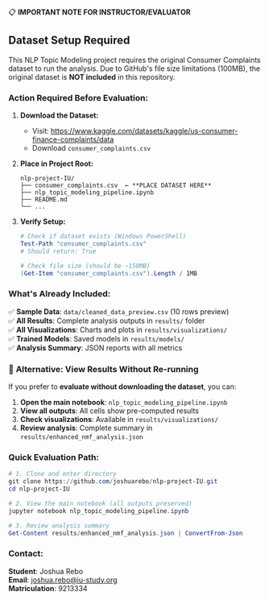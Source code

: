 📋 **IMPORTANT NOTE FOR INSTRUCTOR/EVALUATOR**

## Dataset Setup Required

This NLP Topic Modeling project requires the original Consumer Complaints dataset to run the analysis. Due to GitHub's file size limitations (100MB), the original dataset is **NOT included** in this repository.

### **Action Required Before Evaluation:**

1. **Download the Dataset:**
   - Visit: https://www.kaggle.com/datasets/kaggle/us-consumer-finance-complaints/data
   - Download `consumer_complaints.csv` 

2. **Place in Project Root:**
   ```
   nlp-project-IU/
   ├── consumer_complaints.csv  ← **PLACE DATASET HERE**
   ├── nlp_topic_modeling_pipeline.ipynb
   ├── README.md
   └── ...
   ```

3. **Verify Setup:**
   ```powershell
   # Check if dataset exists (Windows PowerShell)
   Test-Path "consumer_complaints.csv"
   # Should return: True
   
   # Check file size (should be ~150MB)
   (Get-Item "consumer_complaints.csv").Length / 1MB
   ```

### **What's Already Included:**

✅ **Sample Data**: `data/cleaned_data_preview.csv` (10 rows preview)  
✅ **All Results**: Complete analysis outputs in `results/` folder  
✅ **All Visualizations**: Charts and plots in `results/visualizations/`  
✅ **Trained Models**: Saved models in `results/models/`  
✅ **Analysis Summary**: JSON reports with all metrics  

### 🔄 **Alternative: View Results Without Re-running**

If you prefer to **evaluate without downloading the dataset**, you can:

1. **Open the main notebook**: `nlp_topic_modeling_pipeline.ipynb`
2. **View all outputs**: All cells show pre-computed results
3. **Check visualizations**: Available in `results/visualizations/`
4. **Review analysis**: Complete summary in `results/enhanced_nmf_analysis.json`

### **Quick Evaluation Path:**

```powershell
# 1. Clone and enter directory
git clone https://github.com/joshuarebo/nlp-project-IU.git
cd nlp-project-IU

# 2. View the main notebook (all outputs preserved)
jupyter notebook nlp_topic_modeling_pipeline.ipynb

# 3. Review analysis summary
Get-Content results/enhanced_nmf_analysis.json | ConvertFrom-Json
```

### **Contact:**
**Student**: Joshua Rebo  
**Email**: joshua.rebo@iu-study.org  
**Matriculation**: 9213334  

